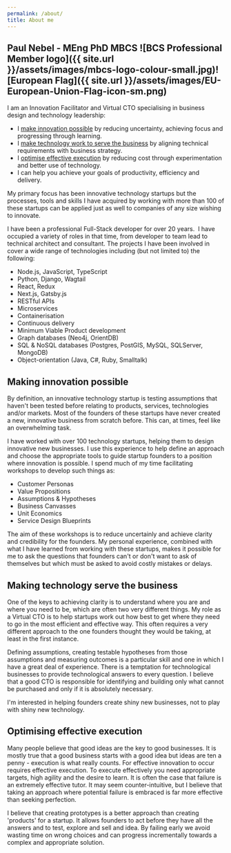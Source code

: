 ```yaml
---
permalink: /about/
title: About me
---
```


## Paul Nebel - MEng PhD MBCS ![BCS Professional Member logo]({{ site.url }}/assets/images/mbcs-logo-colour-small.jpg)![European Flag]({{ site.url }}/assets/images/EU-European-Union-Flag-icon-sm.png)

I am an Innovation Facilitator and Virtual CTO specialising in business design and technology leadership:

 - I [make innovation possible](#making-innovation-possible) by reducing uncertainty, achieving focus and progressing through learning. 
 - I [make technology work to serve the business](#making-technology-serve-the-business) by aligning technical requirements with business strategy.
 - I [optimise effective execution](#optimising-effective-execution) by reducing cost through experimentation and better use of technology.
 - I can help you achieve your goals of productivity, efficiency and delivery.

My primary focus has been innovative technology startups but the processes, tools and skills I have acquired by working with more than 100 of these startups can be applied just as well to companies of any size wishing to innovate.

I have been a professional Full-Stack developer for over 20 years.  I have occupied a variety of roles in that time, from developer to team lead to technical architect and consultant. The projects I have been involved in cover a wide range of technologies including (but not limited to) the following:

* Node.js, JavaScript, TypeScript
* Python, Django, Wagtail
* React, Redux
* Next.js, Gatsby.js
* RESTful APIs
* Microservices
* Containerisation
* Continuous delivery
* Minimum Viable Product development
* Graph databases (Neo4j, OrientDB)
* SQL & NoSQL databases (Postgres, PostGIS, MySQL, SQLServer, MongoDB)
* Object-orientation (Java, C#, Ruby, Smalltalk)

## Making innovation possible

By definition, an innovative technology startup is testing assumptions that haven't been tested before relating to products, services, technologies and/or markets.  Most of the founders of these startups have never created a new, innovative business from scratch before. This can, at times, feel like an overwhelming task.

I have worked with over 100 technology startups, helping them to design innovative new businesses. I use this experience to help define an approach and choose the appropriate tools to guide startup founders to a position where innovation is possible. I spend much of my time facilitating workshops to develop such things as:
 - Customer Personas
 - Value Propositions
 - Assumptions & Hypotheses
 - Business Canvasses
 - Unit Economics
 - Service Design Blueprints

 The aim of these workshops is to reduce uncertainly and achieve clarity and credibility for the founders. My personal experience, combined with what I have learned from working with these startups, makes it possible for me to ask the questions that founders can't or don't want to ask of themselves but which must be asked to avoid costly mistakes or delays.

## Making technology serve the business

One of the keys to achieving clarity is to understand where you are and where you need to be, which are often two very different things.  My role as a Virtual CTO is to help startups work out how best to get where they need to go in the most efficient and effective way. This often requires a very different approach to the one founders thought they would be taking, at least in the first instance.

Defining assumptions, creating testable hypotheses from those assumptions and measuring outcomes is a particular skill and one in which I have a great deal of experience. There is a temptation for technological businesses to provide technological answers to every question.  I believe that a good CTO is responsible for identifying and building only what cannot be purchased and only if it is absolutely necessary.

I'm interested in helping founders create shiny new businesses, not to play with shiny new technology.

## Optimising effective execution

Many people believe that good ideas are the key to good businesses.  It is mostly true that a good business starts with a good idea but ideas are ten a penny - execution is what really counts. For effective innovation to occur requires effective execution.  To execute effectively you need appropriate targets, high agility and the desire to learn. It is often the case that failure is an extremely effective tutor. It may seem counter-intuitive, but I believe that taking an approach where potential failure is embraced is far more effective than seeking perfection.

I believe that creating prototypes is a better approach than creating 'products' for a startup.  It allows founders to act before they have all the answers and to test, explore and sell and idea.  By failing early we avoid wasting time on wrong choices and can progress incrementally towards a complex and appropriate solution.
